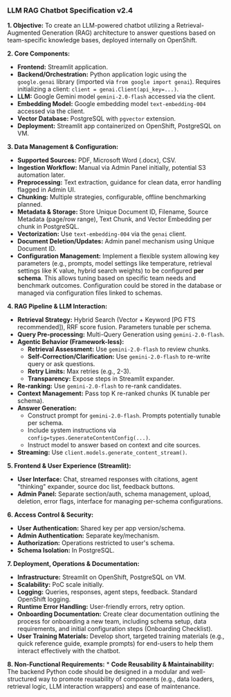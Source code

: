 ### **LLM RAG Chatbot Specification v2.4**

**1. Objective:**
   To create an LLM-powered chatbot utilizing a Retrieval-Augmented Generation (RAG) architecture to answer questions based on team-specific knowledge bases, deployed internally on OpenShift.

**2. Core Components:**
   * **Frontend:** Streamlit application.
   * **Backend/Orchestration:** Python application logic using the `google.genai` library (imported via `from google import genai`). Requires initializing a client: `client = genai.Client(api_key=...)`.
   * **LLM:** Google Gemini model `gemini-2.0-flash` accessed via the client.
   * **Embedding Model:** Google embedding model `text-embedding-004` accessed via the client.
   * **Vector Database:** PostgreSQL with `pgvector` extension.
   * **Deployment:** Streamlit app containerized on OpenShift, PostgreSQL on VM.

**3. Data Management & Configuration:**
   * **Supported Sources:** PDF, Microsoft Word (.docx), CSV.
   * **Ingestion Workflow:** Manual via Admin Panel initially, potential S3 automation later.
   * **Preprocessing:** Text extraction, guidance for clean data, error handling flagged in Admin UI.
   * **Chunking:** Multiple strategies, configurable, offline benchmarking planned.
   * **Metadata & Storage:** Store Unique Document ID, Filename, Source Metadata (page/row range), Text Chunk, and Vector Embedding per chunk in PostgreSQL.
   * **Vectorization:** Use `text-embedding-004` via the `genai` client.
   * **Document Deletion/Updates:** Admin panel mechanism using Unique Document ID.
   * **Configuration Management:** Implement a flexible system allowing key parameters (e.g., prompts, model settings like temperature, retrieval settings like K value, hybrid search weights) to be configured **per schema**. This allows tuning based on specific team needs and benchmark outcomes. Configuration could be stored in the database or managed via configuration files linked to schemas.

**4. RAG Pipeline & LLM Interaction:**
   * **Retrieval Strategy:** Hybrid Search (Vector + Keyword [PG FTS recommended]), RRF score fusion. Parameters tunable per schema.
   * **Query Pre-processing:** Multi-Query Generation using `gemini-2.0-flash`.
   * **Agentic Behavior (Framework-less):**
        * **Retrieval Assessment:** Use `gemini-2.0-flash` to review chunks.
        * **Self-Correction/Clarification:** Use `gemini-2.0-flash` to re-write query or ask questions.
        * **Retry Limits:** Max retries (e.g., 2-3).
        * **Transparency:** Expose steps in Streamlit expander.
   * **Re-ranking:** Use `gemini-2.0-flash` to re-rank candidates.
   * **Context Management:** Pass top K re-ranked chunks (K tunable per schema).
   * **Answer Generation:**
        * Construct prompt for `gemini-2.0-flash`. Prompts potentially tunable per schema.
        * Include system instructions via `config=types.GenerateContentConfig(...)`.
        * Instruct model to answer based on context and cite sources.
   * **Streaming:** Use `client.models.generate_content_stream()`.

**5. Frontend & User Experience (Streamlit):**
   * **User Interface:** Chat, streamed responses with citations, agent "thinking" expander, source doc list, feedback buttons.
   * **Admin Panel:** Separate section/auth, schema management, upload, deletion, error flags, interface for managing per-schema configurations.

**6. Access Control & Security:**
   * **User Authentication:** Shared key per app version/schema.
   * **Admin Authentication:** Separate key/mechanism.
   * **Authorization:** Operations restricted to user's schema.
   * **Schema Isolation:** In PostgreSQL.

**7. Deployment, Operations & Documentation:**
   * **Infrastructure:** Streamlit on OpenShift, PostgreSQL on VM.
   * **Scalability:** PoC scale initially.
   * **Logging:** Queries, responses, agent steps, feedback. Standard OpenShift logging.
   * **Runtime Error Handling:** User-friendly errors, retry option.
   * **Onboarding Documentation:** Create clear documentation outlining the process for onboarding a new team, including schema setup, data requirements, and initial configuration steps (Onboarding Checklist).
   * **User Training Materials:** Develop short, targeted training materials (e.g., quick reference guide, example prompts) for end-users to help them interact effectively with the chatbot.

**8. Non-Functional Requirements:**
    * **Code Reusability & Maintainability:** The backend Python code should be designed in a modular and well-structured way to promote reusability of components (e.g., data loaders, retrieval logic, LLM interaction wrappers) and ease of maintenance.